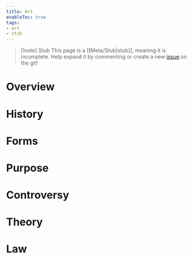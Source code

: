 ```yaml
---
title: Art
enableToc: true
tags:
- art
- stub
---
```


> [!note] Stub
> This page is a [[Meta/Stub|stub]], meaning it is incomplete. Help expand it by commenting or create a new [issue](https://github.com/RagtimeGal/quartz--encyclopedia-mysenvaria/issues/new/choose) on the git!



# Overview

# History

# Forms

# Purpose

# Controversy

# Theory

# Law
